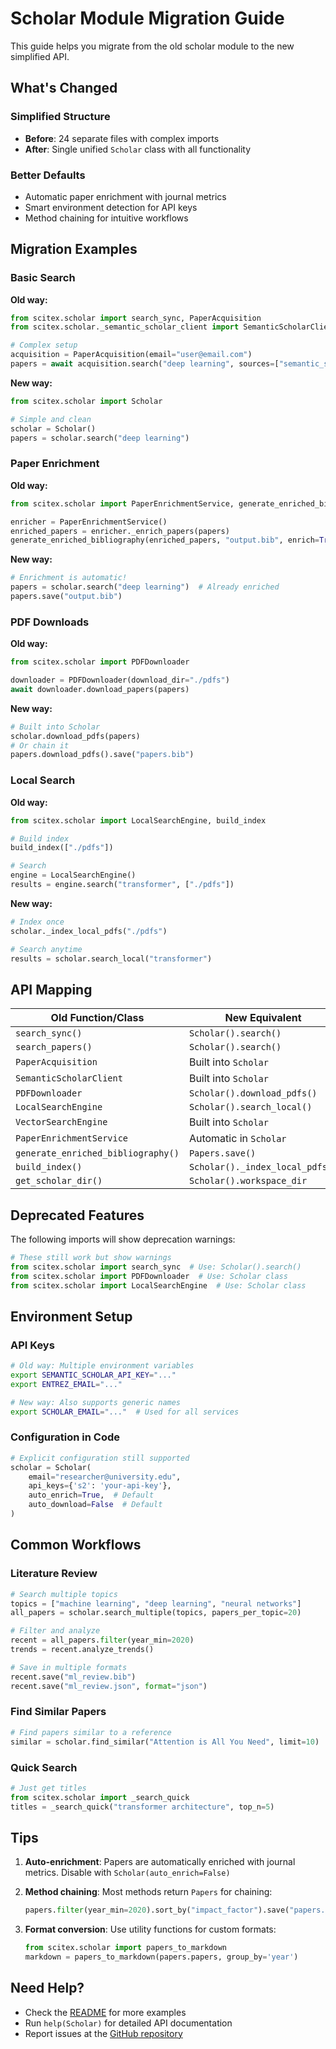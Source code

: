 # Scholar Module Migration Guide

This guide helps you migrate from the old scholar module to the new simplified API.

## What's Changed

### Simplified Structure
- **Before**: 24 separate files with complex imports
- **After**: Single unified `Scholar` class with all functionality

### Better Defaults
- Automatic paper enrichment with journal metrics
- Smart environment detection for API keys
- Method chaining for intuitive workflows

## Migration Examples

### Basic Search

**Old way:**
```python
from scitex.scholar import search_sync, PaperAcquisition
from scitex.scholar._semantic_scholar_client import SemanticScholarClient

# Complex setup
acquisition = PaperAcquisition(email="user@email.com")
papers = await acquisition.search("deep learning", sources=["semantic_scholar"])
```

**New way:**
```python
from scitex.scholar import Scholar

# Simple and clean
scholar = Scholar()
papers = scholar.search("deep learning")
```

### Paper Enrichment

**Old way:**
```python
from scitex.scholar import PaperEnrichmentService, generate_enriched_bibliography

enricher = PaperEnrichmentService()
enriched_papers = enricher._enrich_papers(papers)
generate_enriched_bibliography(enriched_papers, "output.bib", enrich=True)
```

**New way:**
```python
# Enrichment is automatic!
papers = scholar.search("deep learning")  # Already enriched
papers.save("output.bib")
```

### PDF Downloads

**Old way:**
```python
from scitex.scholar import PDFDownloader

downloader = PDFDownloader(download_dir="./pdfs")
await downloader.download_papers(papers)
```

**New way:**
```python
# Built into Scholar
scholar.download_pdfs(papers)
# Or chain it
papers.download_pdfs().save("papers.bib")
```

### Local Search

**Old way:**
```python
from scitex.scholar import LocalSearchEngine, build_index

# Build index
build_index(["./pdfs"])

# Search
engine = LocalSearchEngine()
results = engine.search("transformer", ["./pdfs"])
```

**New way:**
```python
# Index once
scholar._index_local_pdfs("./pdfs")

# Search anytime
results = scholar.search_local("transformer")
```

## API Mapping

| Old Function/Class | New Equivalent |
|-------------------|----------------|
| `search_sync()` | `Scholar().search()` |
| `search_papers()` | `Scholar().search()` |
| `PaperAcquisition` | Built into `Scholar` |
| `SemanticScholarClient` | Built into `Scholar` |
| `PDFDownloader` | `Scholar().download_pdfs()` |
| `LocalSearchEngine` | `Scholar().search_local()` |
| `VectorSearchEngine` | Built into `Scholar` |
| `PaperEnrichmentService` | Automatic in `Scholar` |
| `generate_enriched_bibliography()` | `Papers.save()` |
| `build_index()` | `Scholar()._index_local_pdfs()` |
| `get_scholar_dir()` | `Scholar().workspace_dir` |

## Deprecated Features

The following imports will show deprecation warnings:

```python
# These still work but show warnings
from scitex.scholar import search_sync  # Use: Scholar().search()
from scitex.scholar import PDFDownloader  # Use: Scholar class
from scitex.scholar import LocalSearchEngine  # Use: Scholar class
```

## Environment Setup

### API Keys
```bash
# Old way: Multiple environment variables
export SEMANTIC_SCHOLAR_API_KEY="..."
export ENTREZ_EMAIL="..."

# New way: Also supports generic names
export SCHOLAR_EMAIL="..."  # Used for all services
```

### Configuration in Code
```python
# Explicit configuration still supported
scholar = Scholar(
    email="researcher@university.edu",
    api_keys={'s2': 'your-api-key'},
    auto_enrich=True,  # Default
    auto_download=False  # Default
)
```

## Common Workflows

### Literature Review
```python
# Search multiple topics
topics = ["machine learning", "deep learning", "neural networks"]
all_papers = scholar.search_multiple(topics, papers_per_topic=20)

# Filter and analyze
recent = all_papers.filter(year_min=2020)
trends = recent.analyze_trends()

# Save in multiple formats
recent.save("ml_review.bib")
recent.save("ml_review.json", format="json")
```

### Find Similar Papers
```python
# Find papers similar to a reference
similar = scholar.find_similar("Attention is All You Need", limit=10)
```

### Quick Search
```python
# Just get titles
from scitex.scholar import _search_quick
titles = _search_quick("transformer architecture", top_n=5)
```

## Tips

1. **Auto-enrichment**: Papers are automatically enriched with journal metrics. Disable with `Scholar(auto_enrich=False)`

2. **Method chaining**: Most methods return `Papers` for chaining:
   ```python
   papers.filter(year_min=2020).sort_by("impact_factor").save("papers.bib")
   ```

3. **Format conversion**: Use utility functions for custom formats:
   ```python
   from scitex.scholar import papers_to_markdown
   markdown = papers_to_markdown(papers.papers, group_by='year')
   ```

## Need Help?

- Check the [README](./src/scitex/scholar/README.md) for more examples
- Run `help(Scholar)` for detailed API documentation
- Report issues at the [GitHub repository](https://github.com/ywatanabe1989/SciTeX-Code)
